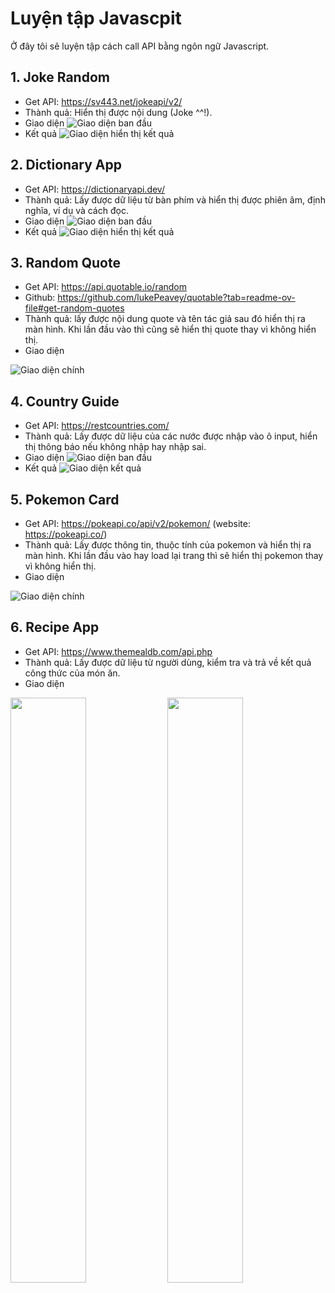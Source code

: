 # Luyện tập Javascpit

Ở đây tôi sẽ luyện tập cách call API bằng ngôn ngữ Javascript.

## 1. Joke Random
- Get API: https://sv443.net/jokeapi/v2/
- Thành quả: Hiển thị được nội dung (Joke ^^!).
- Giao diện
![Giao diện ban đầu](ImageProject/RandomJoke/randomJoke_1.png)
- Kết quả
![Giao diện hiển thị kết quả](ImageProject/RandomJoke/randomJoke_2.png)

## 2. Dictionary App
- Get API: https://dictionaryapi.dev/
- Thành quả: Lấy được dữ liệu từ bàn phím và hiển thị được phiên âm, định nghĩa, ví dụ và cách đọc.
- Giao diện
![Giao diện ban đầu](ImageProject/DictionaryApp/dic1.png)
- Kết quả
![Giao diện hiển thị kết quả](ImageProject/DictionaryApp/dic2.png)

## 3. Random Quote
- Get API: https://api.quotable.io/random
- Github: https://github.com/lukePeavey/quotable?tab=readme-ov-file#get-random-quotes
- Thành quả: lấy được nội dung quote và tên tác giả sau đó hiển thị ra màn hình. Khi lần đầu vào thì cũng sẽ hiển thị quote thay vì không hiển thị.
- Giao diện

![Giao diện chính](ImageProject/RandomQuote/randomquote.png)

## 4. Country Guide
- Get API: https://restcountries.com/
- Thành quả: Lấy được dữ liệu của các nước được nhập vào ô input, hiển thị thông báo nếu không nhập hay nhập sai.
- Giao diện
![Giao diện ban đầu](ImageProject/CountryGuide/country1.png)
- Kết quả
![Giao diện kết quả](ImageProject/CountryGuide/country2.png)

## 5. Pokemon Card
- Get API: https://pokeapi.co/api/v2/pokemon/ (website: https://pokeapi.co/)
- Thành quả: Lấy được thông tin, thuộc tính của pokemon và hiển thị ra màn hình. Khi lần đầu vào hay load lại trang thì sẽ hiển thị pokemon thay vì không hiển thị.
- Giao diện

![Giao diện chính](ImageProject/PokemonCard/pokecard.png) 

## 6. Recipe App
- Get API: https://www.themealdb.com/api.php
- Thành quả: Lấy được dữ liệu từ người dùng, kiểm tra và trả về kết quả công thức của món ăn.
- Giao diện

<img src="ImageProject/RecipeApp/recipe1.png" width="49%">
<img src="ImageProject/RecipeApp/recipe2.png" width="49%">